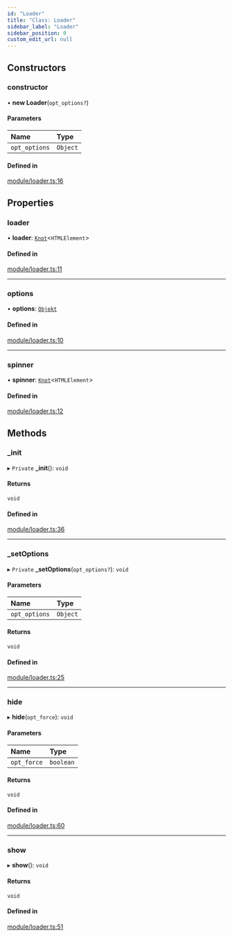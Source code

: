 ```yaml
---
id: "Loader"
title: "Class: Loader"
sidebar_label: "Loader"
sidebar_position: 0
custom_edit_url: null
---
```


## Constructors

### constructor

• **new Loader**(`opt_options?`)

#### Parameters

| Name | Type |
| :------ | :------ |
| `opt_options` | `Object` |

#### Defined in

[module/loader.ts:16](https://github.com/siposdani87/sui-js/blob/bf1be67/src/module/loader.ts#L16)

## Properties

### loader

• **loader**: [`Knot`](Knot.md)<`HTMLElement`\>

#### Defined in

[module/loader.ts:11](https://github.com/siposdani87/sui-js/blob/bf1be67/src/module/loader.ts#L11)

___

### options

• **options**: [`Objekt`](Objekt.md)

#### Defined in

[module/loader.ts:10](https://github.com/siposdani87/sui-js/blob/bf1be67/src/module/loader.ts#L10)

___

### spinner

• **spinner**: [`Knot`](Knot.md)<`HTMLElement`\>

#### Defined in

[module/loader.ts:12](https://github.com/siposdani87/sui-js/blob/bf1be67/src/module/loader.ts#L12)

## Methods

### \_init

▸ `Private` **_init**(): `void`

#### Returns

`void`

#### Defined in

[module/loader.ts:36](https://github.com/siposdani87/sui-js/blob/bf1be67/src/module/loader.ts#L36)

___

### \_setOptions

▸ `Private` **_setOptions**(`opt_options?`): `void`

#### Parameters

| Name | Type |
| :------ | :------ |
| `opt_options` | `Object` |

#### Returns

`void`

#### Defined in

[module/loader.ts:25](https://github.com/siposdani87/sui-js/blob/bf1be67/src/module/loader.ts#L25)

___

### hide

▸ **hide**(`opt_force`): `void`

#### Parameters

| Name | Type |
| :------ | :------ |
| `opt_force` | `boolean` |

#### Returns

`void`

#### Defined in

[module/loader.ts:60](https://github.com/siposdani87/sui-js/blob/bf1be67/src/module/loader.ts#L60)

___

### show

▸ **show**(): `void`

#### Returns

`void`

#### Defined in

[module/loader.ts:51](https://github.com/siposdani87/sui-js/blob/bf1be67/src/module/loader.ts#L51)
